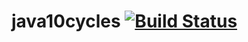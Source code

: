 # java10cycles [![Build Status](https://travis-ci.org/jkramr/java10cycles.svg)](https://travis-ci.org/jkramr/java10cycles)
